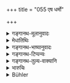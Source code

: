 +++
title = "055 एष धर्मो"

+++

<details><summary>गङ्गानथ-मूलानुवादः</summary>

This same law should be understood as applying to the offspring of cows, mares, slave-girls, she-camels, she-goats and ewes; as also of birds and buffaloes.—(55)
</details>

<details><summary>मेधातिथिः</summary>

अपत्याधिकारात् तद्विषयतैव मा विज्ञायीति **गवाश्वा**दिग्रहणम् । यदि वा बीजफलव्यवहारः सस्यादिविषयतया प्रसिद्धतरस् तन्निवृत्त्यर्थम् आह । द्विपदां चतुष्पदां पक्षिणां स्थावराणां च सर्वत्रैष धर्मः । **एष** इति द्वयं प्रत्यवमृश्यते । अनभिसंधाने यस्य क्षेत्रं तस्य फलम्, अभिसंधाने चोभयोः । उदाहरणार्थत्वाच् च गवाश्वादिग्रहणस्य श्वमार्जारादिष्व् अप्य् अयम् एव न्यायः । 

- <u>तर्हि</u> किम् अर्थम् "यद्य् अन्यगोषु" (म्ध् ९.५०) इति । 

- <u>प्रायेण</u> गावः पुरुषाणां भवन्ति, न तथा विहङ्ग्मादय इति प्रसिद्धेर् अनुवादो ऽसौ । 

- **दास्यः** सप्तभिर् दासयोनिभिर् उपगताः । **प्रसवः** कायजन्म । तं **प्रति** तत्रेत्य् अर्थः ॥ ९.५५ ॥
</details>

<details><summary>गङ्गानथ-भाष्यानुवादः</summary>

Cows and horses, etc. are added here in order to prevent the notion being entertained that the laws laid down here are meant only for children; or it may be regarded as added for the purpose of precluding the notion that they are meant to apply to only seeds, fruits and crops, as is already known among people.

The same law applies to quadrupeds, and bipeds, as also to immovable things.

‘*This*’—refers to what has been said in the preceding two verses:—*viz*. (1) when there is no compact, the produce belongs to the owner of the soil, and (2) when there is compact, it belongs to both.

Cows and the rest have been named only by way of illustration; the same law applies to the cases of dogs, cats and other animals.

“Why then should the declaration in verse 50 have been made?”

It is only a reiteration of the well-known fact that birds and other animals do not form the ‘property’ of men to the same extent as cows do.

‘*Slave girls*’—*i.e*., those acquired by the seven sources of slavery.

‘*Offspring*’— young ones born from their wombs.—(55)
</details>

<details><summary>गङ्गानथ-टिप्पन्यः</summary>

This verse is quoted in *Vivādaratnākara* (p. 580), which explains ‘*eṣa dharmaḥ*’, as ‘the principle that the owner of the seed does not obtain the fruit;’—also in *Smṛtitattva* (II, p. 150), which adds that the term ‘*dāsī*’ here stands for the slave-girl married to another slave; the child of such a slave-girl belongs to the owner of the girl, not to that of the father;—and in *Vyavahāra-Bālambhaṭṭī* (pp. 521 and 574).
</details>

<details><summary>गङ्गानथ-तुल्य-वाक्यानि</summary>

**(verses 9.48-56)  
**

[(See the texts under
31-44.)]

See Comparative notes for [Verse 9.48].
</details>

<details><summary>भारुचिः</summary>

गर्दभस्याननुक्रान्तस्यापि पशुसामान्याद् अयम् एव धर्मः स्यात् ॥ ९.५५ ॥
</details>

<details><summary>Bühler</summary>

055	Know that such is the law concerning the offspring of cows, mares, slave-girls, female camels, she-goats, and ewes, as well as of females of birds and buffalo-cows.
</details>
